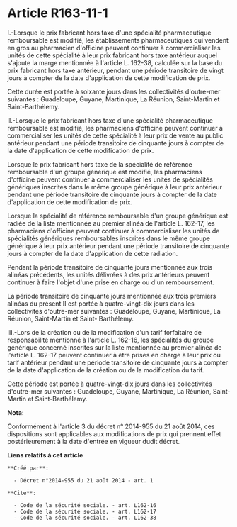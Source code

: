 # Article R163-11-1

I.-Lorsque le prix fabricant hors taxe d'une spécialité pharmaceutique remboursable est modifié, les établissements
pharmaceutiques qui vendent en gros au pharmacien d'officine peuvent continuer à commercialiser les unités de cette
spécialité à leur prix fabricant hors taxe antérieur auquel s'ajoute la marge mentionnée à l'article L. 162-38, calculée sur
la base du prix fabricant hors taxe antérieur, pendant une période transitoire de vingt jours à compter de la date
d'application de cette modification de prix. 

Cette durée est portée à soixante jours dans les collectivités d'outre-mer suivantes : Guadeloupe, Guyane, Martinique, La
Réunion, Saint-Martin et Saint-Barthélemy. 

II.-Lorsque le prix fabricant hors taxe d'une spécialité pharmaceutique remboursable est modifié, les pharmaciens d'officine
peuvent continuer à commercialiser les unités de cette spécialité à leur prix de vente au public antérieur pendant une
période transitoire de cinquante jours à compter de la date d'application de cette modification de prix. 

Lorsque le prix fabricant hors taxe de la spécialité de référence remboursable d'un groupe générique est modifié, les
pharmaciens d'officine peuvent continuer à commercialiser les unités de spécialités génériques inscrites dans le même groupe
générique à leur prix antérieur pendant une période transitoire de cinquante jours à compter de la date d'application de
cette modification de prix. 

Lorsque la spécialité de référence remboursable d'un groupe générique est radiée de la liste mentionnée au premier alinéa de
l'article L. 162-17, les pharmaciens d'officine peuvent continuer à commercialiser les unités de spécialités génériques
remboursables inscrites dans le même groupe générique à leur prix antérieur pendant une période transitoire de cinquante
jours à compter de la date d'application de cette radiation. 

Pendant la période transitoire de cinquante jours mentionnée aux trois alinéas précédents, les unités délivrées à des prix
antérieurs peuvent continuer à faire l'objet d'une prise en charge ou d'un remboursement. 

La période transitoire de cinquante jours mentionnée aux trois premiers alinéas du présent II est portée à quatre-vingt-dix
jours dans les collectivités d'outre-mer suivantes : Guadeloupe, Guyane, Martinique, La Réunion, Saint-Martin et Saint-
Barthélemy. 

III.-Lors de la création ou de la modification d'un tarif forfaitaire de responsabilité mentionné à l'article L. 162-16, les
spécialités du groupe générique concerné inscrites sur la liste mentionnée au premier alinéa de l'article L. 162-17 peuvent
continuer à être prises en charge à leur prix ou tarif antérieur pendant une période transitoire de cinquante jours à compter
de la date d'application de la création ou de la modification du tarif. 

Cette période est portée à quatre-vingt-dix jours dans les collectivités d'outre-mer suivantes : Guadeloupe, Guyane,
Martinique, La Réunion, Saint-Martin et Saint-Barthélemy.

**Nota:**

Conformément à l'article 3 du décret n° 2014-955 du 21 août 2014, ces dispositions sont applicables aux modifications de prix
qui prennent effet postérieurement à la date d'entrée en vigueur dudit décret.

**Liens relatifs à cet article**

	**Créé par**:

	  - Décret n°2014-955 du 21 août 2014 - art. 1

	**Cite**:

	  - Code de la sécurité sociale. - art. L162-16
	  - Code de la sécurité sociale. - art. L162-17
	  - Code de la sécurité sociale. - art. L162-38

